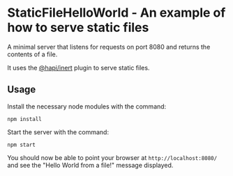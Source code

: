 # StaticFileHelloWorld - An example of how to serve static files

A minimal server that listens for requests on port 8080 and returns the contents of a file.

It uses the [@hapi/inert](https://github.com/hapijs/inert) plugin to serve static files.

## Usage

Install the necessary node modules with the command:
```
npm install
```
Start the server with the command:
```
npm start
```

You should now be able to point your browser at `http://localhost:8080/` and see the "Hello World from a file!" message
displayed.
